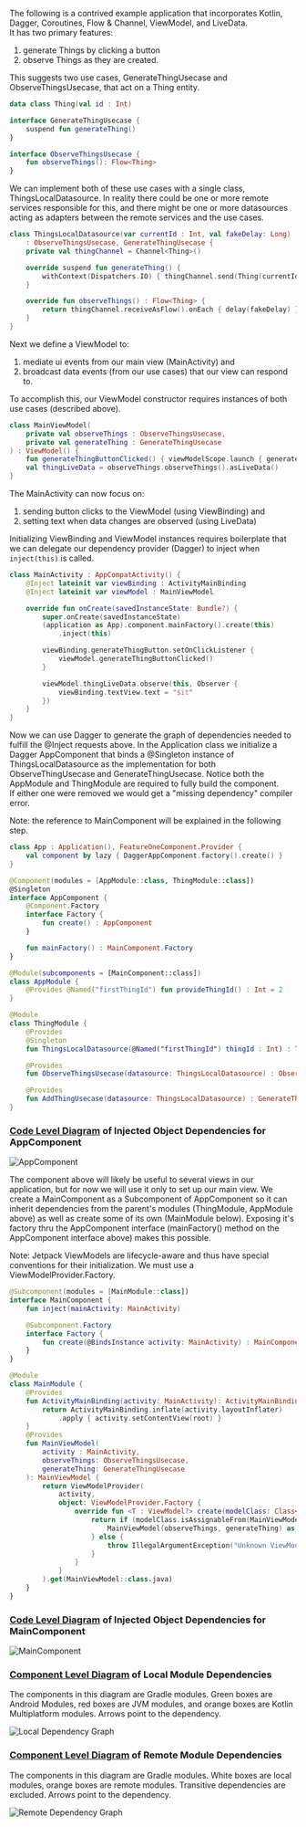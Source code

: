 The following is a contrived example application that incorporates 
Kotlin, Dagger, Coroutines, Flow & Channel, ViewModel, and LiveData.  
It has two primary features:
1. generate Things by clicking a button
2. observe Things as they are created. 

This suggests two use cases, GenerateThingUsecase and ObserveThingsUsecase, 
that act on a Thing entity.

```kotlin
data class Thing(val id : Int)

interface GenerateThingUsecase {
    suspend fun generateThing()
}

interface ObserveThingsUsecase {
    fun observeThings(): Flow<Thing>
}
```

We can implement both of these use cases with a single class, ThingsLocalDatasource.
In reality there could be one or more remote services responsible for this, and there might be one
or more datasources acting as adapters between the remote services and the use cases.

```kotlin
class ThingsLocalDatasource(var currentId : Int, val fakeDelay: Long)
    : ObserveThingsUsecase, GenerateThingUsecase {
    private val thingChannel = Channel<Thing>()

    override suspend fun generateThing() {
        withContext(Dispatchers.IO) { thingChannel.send(Thing(currentId++)) }
    }

    override fun observeThings() : Flow<Thing> {
        return thingChannel.receiveAsFlow().onEach { delay(fakeDelay) }.flowOn(Dispatchers.IO)
    }
}
```

Next we define a ViewModel to:
1) mediate ui events from our main view (MainActivity) and
2) broadcast data events (from our use cases) that our view can respond to.

To accomplish this, our ViewModel constructor requires instances of both use cases (described above).
```kotlin
class MainViewModel(
    private val observeThings : ObserveThingsUsecase,
    private val generateThing : GenerateThingUsecase
) : ViewModel() {
    fun generateThingButtonClicked() { viewModelScope.launch { generateThing.generateThing() } }
    val thingLiveData = observeThings.observeThings().asLiveData()
}
```

The MainActivity can now focus on:
1) sending button clicks to the ViewModel (using ViewBinding) and
2) setting text when data changes are observed (using LiveData)

Initializing ViewBinding and ViewModel instances requires boilerplate that we can delegate
our dependency provider (Dagger) to inject when `inject(this)` is called.

```kotlin
class MainActivity : AppCompatActivity() {
    @Inject lateinit var viewBinding : ActivityMainBinding
    @Inject lateinit var viewModel : MainViewModel

    override fun onCreate(savedInstanceState: Bundle?) {
        super.onCreate(savedInstanceState)
        (application as App).component.mainFactory().create(this)
            .inject(this)

        viewBinding.generateThingButton.setOnClickListener {
            viewModel.generateThingButtonClicked()
        }

        viewModel.thingLiveData.observe(this, Observer {
            viewBinding.textView.text = "$it"
        })
    }
}

```
Now we can use Dagger to generate the graph of dependencies needed to fulfill the @Inject requests above.
In the Application class we initialize a Dagger AppComponent that
binds a @Singleton instance of ThingsLocalDatasource as the implementation for both ObserveThingUsecase and GenerateThingUsecase.
Notice both the AppModule and ThingModule are required to fully build the component.  
If either one were removed we would get a "missing dependency" compiler error.

Note: the reference to MainComponent will be explained in the following step.

```kotlin
class App : Application(), FeatureOneComponent.Provider {
    val component by lazy { DaggerAppComponent.factory().create() }
}

@Component(modules = [AppModule::class, ThingModule::class])
@Singleton
interface AppComponent {
    @Component.Factory
    interface Factory {
        fun create() : AppComponent
    }

    fun mainFactory() : MainComponent.Factory
}

@Module(subcomponents = [MainComponent::class])
class AppModule {
    @Provides @Named("firstThingId") fun provideThingId() : Int = 2
}

@Module
class ThingModule {
    @Provides
    @Singleton
    fun ThingsLocalDatasource(@Named("firstThingId") thingId : Int) : ThingsLocalDatasource = ThingsLocalDatasource(thingId, 1000L)

    @Provides
    fun ObserveThingsUsecase(datasource: ThingsLocalDatasource) : ObserveThingsUsecase = datasource

    @Provides
    fun AddThingUsecase(datasource: ThingsLocalDatasource) : GenerateThingUsecase = datasource
}
```
### [Code Level Diagram](https://c4model.com/#CodeDiagram) of Injected Object Dependencies for AppComponent
<img src="docs/com.example.myapplication.AppComponent.svg" alt="AppComponent"/>

The component above will likely be useful to several views in our application, but for now we will
use it only to set up our main view. We create a MainComponent as a Subcomponent of AppComponent so it can inherit dependencies from the
parent's modules (ThingModule, AppModule above) as well as create some of its own (MainModule below).  Exposing it's
factory thru the AppComponent interface (mainFactory() method on the AppComponent interface above) makes this possible.

Note: Jetpack ViewModels are lifecycle-aware and thus have special conventions for their initialization.
We must use a ViewModelProvider.Factory.

```kotlin
@Subcomponent(modules = [MainModule::class])
interface MainComponent {
    fun inject(mainActivity: MainActivity)

    @Subcomponent.Factory
    interface Factory {
        fun create(@BindsInstance activity: MainActivity) : MainComponent
    }
}

@Module
class MainModule {
    @Provides
    fun ActivityMainBinding(activity: MainActivity): ActivityMainBinding {
        return ActivityMainBinding.inflate(activity.layoutInflater)
            .apply { activity.setContentView(root) }
    }
    @Provides
    fun MainViewModel(
        activity : MainActivity,
        observeThings: ObserveThingsUsecase,
        generateThing: GenerateThingUsecase
    ): MainViewModel {
        return ViewModelProvider(
            activity,
            object: ViewModelProvider.Factory {
                override fun <T : ViewModel?> create(modelClass: Class<T>): T {
                    return if (modelClass.isAssignableFrom(MainViewModel::class.java)) {
                        MainViewModel(observeThings, generateThing) as T
                    } else {
                        throw IllegalArgumentException("Unknown ViewModel Class")
                    }
                }
            }
        ).get(MainViewModel::class.java)
    }
}
``` 

### [Code Level Diagram](https://c4model.com/#CodeDiagram) of Injected Object Dependencies for MainComponent
<img src="docs/com.example.myapplication.MainComponent.svg" alt="MainComponent"/>

### [Component Level Diagram](https://c4model.com/#ComponentDiagram) of Local Module Dependencies
The components in this diagram are Gradle modules. Green boxes are Android Modules, red boxes are JVM modules, and orange boxes are Kotlin Multiplatform modules.  Arrows point to the dependency. 

<img src="docs/project.dot.png" alt="Local Dependency Graph"/>

### [Component Level Diagram](https://c4model.com/#ComponentDiagram) of Remote Module Dependencies 
The components in this diagram are Gradle modules.  White boxes are local modules, orange boxes are remote modules. Transitive dependencies are excluded. Arrows point to the dependency.

<img src="docs/dependency-graph-my-generator.png" alt="Remote Dependency Graph"/>
